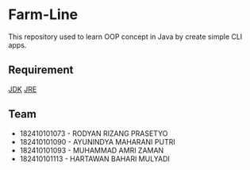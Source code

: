 # Farm-Line
 This repository used to learn OOP concept in Java by create simple CLI apps.
 
 ## Requirement
 [JDK](http://www.oracle.com/technetwork/java/javase/downloads/java-se-jdk-7-download-432154.html)
 [JRE](https://www.java.com/en/download/)
 
 ## Team 
 - 182410101073 - RODYAN RIZANG PRASETYO
 - 182410101090 - AYUNINDYA MAHARANI PUTRI
 - 182410101093 - MUHAMMAD AMRI ZAMAN
 - 182410101113 - HARTAWAN BAHARI MULYADI
